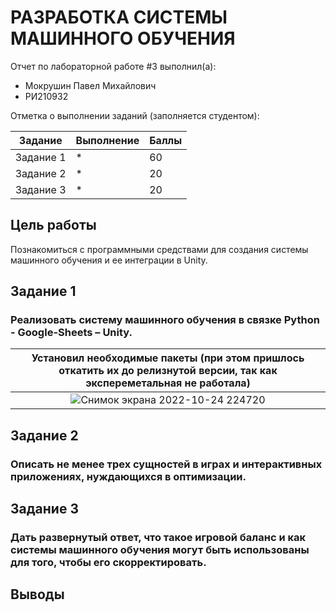 # РАЗРАБОТКА СИСТЕМЫ МАШИННОГО ОБУЧЕНИЯ 
Отчет по лабораторной работе #3 выполнил(а):
- Мокрушин Павел Михайлович
- РИ210932

Отметка о выполнении заданий (заполняется студентом):

| Задание | Выполнение | Баллы |
| ------ | ------ | ------ |
| Задание 1 | * | 60 |
| Задание 2 | * | 20 |
| Задание 3 | * | 20 |

## Цель работы
Познакомиться с программными средствами для создания системы машинного обучения и ее интеграции в Unity.

## Задание 1
### Реализовать систему машинного обучения в связке Python - Google-Sheets – Unity.

| Установил необходимые пакеты (при этом пришлось откатить их до релизнутой версии, так как экспереметальная не работала) |
| :--: |
| ![Снимок экрана 2022-10-24 224720](https://user-images.githubusercontent.com/101575777/197593352-d50d8499-736c-490e-aab7-7c9ef40c8110.png) |


## Задание 2
### Описать не менее трех сущностей в играх и интерактивных приложениях, нуждающихся в оптимизации.


## Задание 3
### Дать развернутый ответ, что такое игровой баланс и как системы машинного обучения могут быть использованы для того, чтобы его скорректировать.


## Выводы

